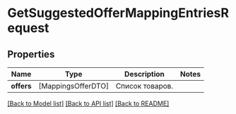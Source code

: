 # GetSuggestedOfferMappingEntriesRequest

## Properties
Name | Type | Description | Notes
------------ | ------------- | ------------- | -------------
**offers** | [MappingsOfferDTO] | Список товаров. | 

[[Back to Model list]](../README.md#documentation-for-models) [[Back to API list]](../README.md#documentation-for-api-endpoints) [[Back to README]](../README.md)


